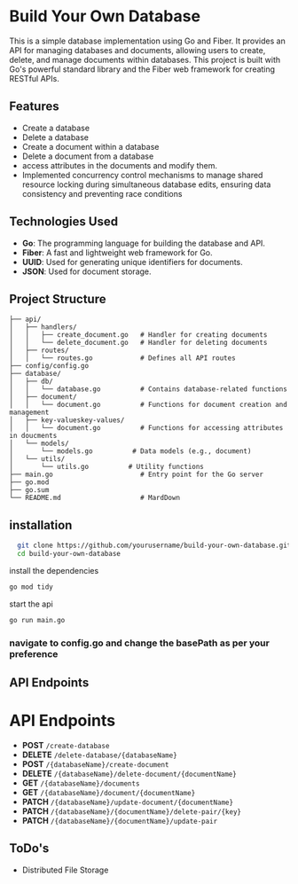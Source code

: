 # Build Your Own Database 

This is a simple database implementation using Go and Fiber. It provides an API for managing databases and documents, allowing users to create, delete, and manage documents within databases. This project is built with Go's powerful standard library and the Fiber web framework for creating RESTful APIs.

## Features

- Create a database
- Delete a database
- Create a document within a database
- Delete a document from a database
- access attributes in the documents and modify  them.
- Implemented concurrency control mechanisms to manage shared resource locking during simultaneous database edits, ensuring data consistency and preventing race conditions
## Technologies Used

- **Go**: The programming language for building the database and API.
- **Fiber**: A fast and lightweight web framework for Go.
- **UUID**: Used for generating unique identifiers for documents.
- **JSON**: Used for document storage.



## Project Structure

```
├── api/
│   ├── handlers/
│   │   ├── create_document.go   # Handler for creating documents
│   │   └── delete_document.go   # Handler for deleting documents
│   ├── routes/
│   │   └── routes.go            # Defines all API routes
├── config/config.go
├── database/
│   ├── db/
│   │   └── database.go          # Contains database-related functions
│   ├── document/
│   │   └── document.go          # Functions for document creation and management
│   ├── key-valueskey-values/
│   │   └── document.go          # Functions for accessing attributes in doucments
│   └── models/
│       └── models.go          # Data models (e.g., document)
│   └── utils/
│       └── utils.go          # Utility functions 
├── main.go                      # Entry point for the Go server
├── go.mod                      
├── go.sum
└── README.md                    # MardDown
```


## installation
```bash
  git clone https://github.com/yourusername/build-your-own-database.git
  cd build-your-own-database

```
install the dependencies
```bash
go mod tidy 
```

start the api
```bash
go run main.go
```

### navigate to config.go and change the basePath as per your preference

## API Endpoints

# API Endpoints

- **POST** `/create-database`
- **DELETE** `/delete-database/{databaseName}`
- **POST** `/{databaseName}/create-document`
- **DELETE** `/{databaseName}/delete-document/{documentName}`
- **GET** `/{databaseName}/documents`
- **GET** `/{databaseName}/document/{documentName}`
- **PATCH** `/{databaseName}/update-document/{documentName}`
- **PATCH** `/{databaseName}/{documentName}/delete-pair/{key}`
- **PATCH** `/{databaseName}/{documentName}/update-pair`
## ToDo's
- Distributed File Storage
